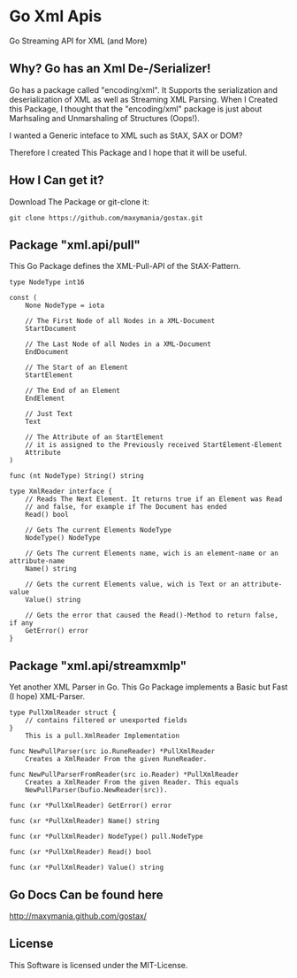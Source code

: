 Go Xml Apis
===========

Go Streaming API for XML (and More)

## Why? Go has an Xml De-/Serializer!

Go has a package called "encoding/xml". It Supports the serialization and deserialization of XML as well as Streaming XML Parsing.
When I Created this Package, I thought that the "encoding/xml" package is just about Marhsaling and Unmarshaling of Structures (Oops!).

I wanted a Generic inteface to XML such as StAX, SAX or DOM?

Therefore I created This Package and I hope that it will be useful.

## How I Can get it?

Download The Package or git-clone it:
```
git clone https://github.com/maxymania/gostax.git
```

## Package "xml.api/pull"

This Go Package defines the XML-Pull-API of the StAX-Pattern.

```
type NodeType int16

const (
    None NodeType = iota

    // The First Node of all Nodes in a XML-Document
    StartDocument

    // The Last Node of all Nodes in a XML-Document
    EndDocument

    // The Start of an Element
    StartElement

    // The End of an Element
    EndElement

    // Just Text
    Text

    // The Attribute of an StartElement
    // it is assigned to the Previously received StartElement-Element
    Attribute
)

func (nt NodeType) String() string

type XmlReader interface {
    // Reads The Next Element. It returns true if an Element was Read
    // and false, for example if The Document has ended
    Read() bool

    // Gets The current Elements NodeType
    NodeType() NodeType

    // Gets The current Elements name, wich is an element-name or an attribute-name
    Name() string

    // Gets the current Elements value, wich is Text or an attribute-value
    Value() string

    // Gets the error that caused the Read()-Method to return false, if any
    GetError() error
}
```

## Package "xml.api/streamxmlp"

Yet another XML Parser in Go.
This Go Package implements a Basic but Fast (I hope) XML-Parser.

```
type PullXmlReader struct {
    // contains filtered or unexported fields
}
    This is a pull.XmlReader Implementation

func NewPullParser(src io.RuneReader) *PullXmlReader
    Creates a XmlReader From the given RuneReader.

func NewPullParserFromReader(src io.Reader) *PullXmlReader
    Creates a XmlReader From the given Reader. This equals
    NewPullParser(bufio.NewReader(src)).

func (xr *PullXmlReader) GetError() error

func (xr *PullXmlReader) Name() string

func (xr *PullXmlReader) NodeType() pull.NodeType

func (xr *PullXmlReader) Read() bool

func (xr *PullXmlReader) Value() string
```

## Go Docs Can be found here

http://maxymania.github.com/gostax/

## License

This Software is licensed under the MIT-License.